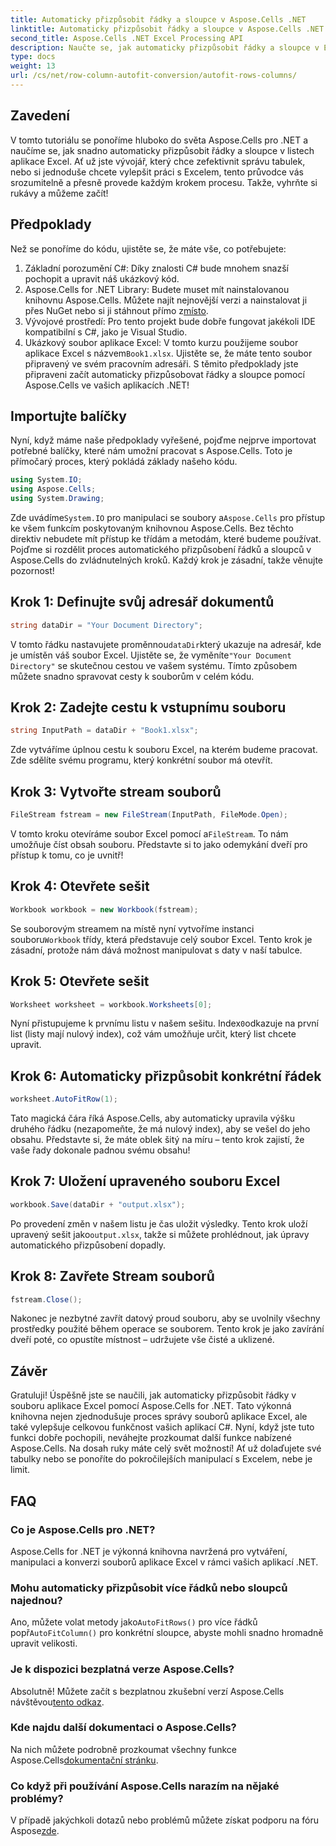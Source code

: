 ```yaml
---
title: Automaticky přizpůsobit řádky a sloupce v Aspose.Cells .NET
linktitle: Automaticky přizpůsobit řádky a sloupce v Aspose.Cells .NET
second_title: Aspose.Cells .NET Excel Processing API
description: Naučte se, jak automaticky přizpůsobit řádky a sloupce v Excelu pomocí Aspose.Cells pro .NET. Jednoduchý průvodce krok za krokem ke zlepšení formátování tabulky.
type: docs
weight: 13
url: /cs/net/row-column-autofit-conversion/autofit-rows-columns/
---
```

## Zavedení
V tomto tutoriálu se ponoříme hluboko do světa Aspose.Cells pro .NET a naučíme se, jak snadno automaticky přizpůsobit řádky a sloupce v listech aplikace Excel. Ať už jste vývojář, který chce zefektivnit správu tabulek, nebo si jednoduše chcete vylepšit práci s Excelem, tento průvodce vás srozumitelně a přesně provede každým krokem procesu. Takže, vyhrňte si rukávy a můžeme začít!
## Předpoklady
Než se ponoříme do kódu, ujistěte se, že máte vše, co potřebujete:
1. Základní porozumění C#: Díky znalosti C# bude mnohem snazší pochopit a upravit náš ukázkový kód.
2.  Aspose.Cells for .NET Library: Budete muset mít nainstalovanou knihovnu Aspose.Cells. Můžete najít nejnovější verzi a nainstalovat ji přes NuGet nebo si ji stáhnout přímo z[místo](https://releases.aspose.com/cells/net/).
3. Vývojové prostředí: Pro tento projekt bude dobře fungovat jakékoli IDE kompatibilní s C#, jako je Visual Studio.
4. Ukázkový soubor aplikace Excel: V tomto kurzu použijeme soubor aplikace Excel s názvem`Book1.xlsx`. Ujistěte se, že máte tento soubor připravený ve svém pracovním adresáři.
S těmito předpoklady jste připraveni začít automaticky přizpůsobovat řádky a sloupce pomocí Aspose.Cells ve vašich aplikacích .NET!
## Importujte balíčky
Nyní, když máme naše předpoklady vyřešené, pojďme nejprve importovat potřebné balíčky, které nám umožní pracovat s Aspose.Cells. Toto je přímočarý proces, který pokládá základy našeho kódu.
```csharp
using System.IO;
using Aspose.Cells;
using System.Drawing;
```
 Zde uvádíme`System.IO` pro manipulaci se soubory a`Aspose.Cells` pro přístup ke všem funkcím poskytovaným knihovnou Aspose.Cells. Bez těchto direktiv nebudete mít přístup ke třídám a metodám, které budeme používat.
Pojďme si rozdělit proces automatického přizpůsobení řádků a sloupců v Aspose.Cells do zvládnutelných kroků. Každý krok je zásadní, takže věnujte pozornost!
## Krok 1: Definujte svůj adresář dokumentů
```csharp
string dataDir = "Your Document Directory";
```
 V tomto řádku nastavujete proměnnou`dataDir`který ukazuje na adresář, kde je umístěn váš soubor Excel. Ujistěte se, že vyměníte`"Your Document Directory"` se skutečnou cestou ve vašem systému. Tímto způsobem můžete snadno spravovat cesty k souborům v celém kódu.
## Krok 2: Zadejte cestu k vstupnímu souboru
```csharp
string InputPath = dataDir + "Book1.xlsx";
```
Zde vytváříme úplnou cestu k souboru Excel, na kterém budeme pracovat. Zde sdělíte svému programu, který konkrétní soubor má otevřít.
## Krok 3: Vytvořte stream souborů
```csharp
FileStream fstream = new FileStream(InputPath, FileMode.Open);
```
 V tomto kroku otevíráme soubor Excel pomocí a`FileStream`. To nám umožňuje číst obsah souboru. Představte si to jako odemykání dveří pro přístup k tomu, co je uvnitř!
## Krok 4: Otevřete sešit
```csharp
Workbook workbook = new Workbook(fstream);
```
 Se souborovým streamem na místě nyní vytvoříme instanci souboru`Workbook` třídy, která představuje celý soubor Excel. Tento krok je zásadní, protože nám dává možnost manipulovat s daty v naší tabulce.
## Krok 5: Otevřete sešit
```csharp
Worksheet worksheet = workbook.Worksheets[0];
```
 Nyní přistupujeme k prvnímu listu v našem sešitu. Index`0`odkazuje na první list (listy mají nulový index), což vám umožňuje určit, který list chcete upravit.
## Krok 6: Automaticky přizpůsobit konkrétní řádek
```csharp
worksheet.AutoFitRow(1);
```
Tato magická čára říká Aspose.Cells, aby automaticky upravila výšku druhého řádku (nezapomeňte, že má nulový index), aby se vešel do jeho obsahu. Představte si, že máte oblek šitý na míru – tento krok zajistí, že vaše řady dokonale padnou svému obsahu!
## Krok 7: Uložení upraveného souboru Excel
```csharp
workbook.Save(dataDir + "output.xlsx");
```
 Po provedení změn v našem listu je čas uložit výsledky. Tento krok uloží upravený sešit jako`output.xlsx`, takže si můžete prohlédnout, jak úpravy automatického přizpůsobení dopadly.
## Krok 8: Zavřete Stream souborů
```csharp
fstream.Close();
```
Nakonec je nezbytné zavřít datový proud souboru, aby se uvolnily všechny prostředky použité během operace se souborem. Tento krok je jako zavírání dveří poté, co opustíte místnost – udržujete vše čisté a uklizené.
## Závěr
Gratuluji! Úspěšně jste se naučili, jak automaticky přizpůsobit řádky v souboru aplikace Excel pomocí Aspose.Cells for .NET. Tato výkonná knihovna nejen zjednodušuje proces správy souborů aplikace Excel, ale také vylepšuje celkovou funkčnost vašich aplikací C#. 
Nyní, když jste tuto funkci dobře pochopili, neváhejte prozkoumat další funkce nabízené Aspose.Cells. Na dosah ruky máte celý svět možností! Ať už dolaďujete své tabulky nebo se ponoříte do pokročilejších manipulací s Excelem, nebe je limit.
## FAQ
### Co je Aspose.Cells pro .NET?
Aspose.Cells for .NET je výkonná knihovna navržená pro vytváření, manipulaci a konverzi souborů aplikace Excel v rámci vašich aplikací .NET.
### Mohu automaticky přizpůsobit více řádků nebo sloupců najednou?
 Ano, můžete volat metody jako`AutoFitRows()` pro více řádků popř`AutoFitColumn()` pro konkrétní sloupce, abyste mohli snadno hromadně upravit velikosti.
### Je k dispozici bezplatná verze Aspose.Cells?
 Absolutně! Můžete začít s bezplatnou zkušební verzí Aspose.Cells návštěvou[tento odkaz](https://releases.aspose.com/).
### Kde najdu další dokumentaci o Aspose.Cells?
Na nich můžete podrobně prozkoumat všechny funkce Aspose.Cells[dokumentační stránku](https://reference.aspose.com/cells/net/).
### Co když při používání Aspose.Cells narazím na nějaké problémy?
 V případě jakýchkoli dotazů nebo problémů můžete získat podporu na fóru Aspose[zde](https://forum.aspose.com/c/cells/9).